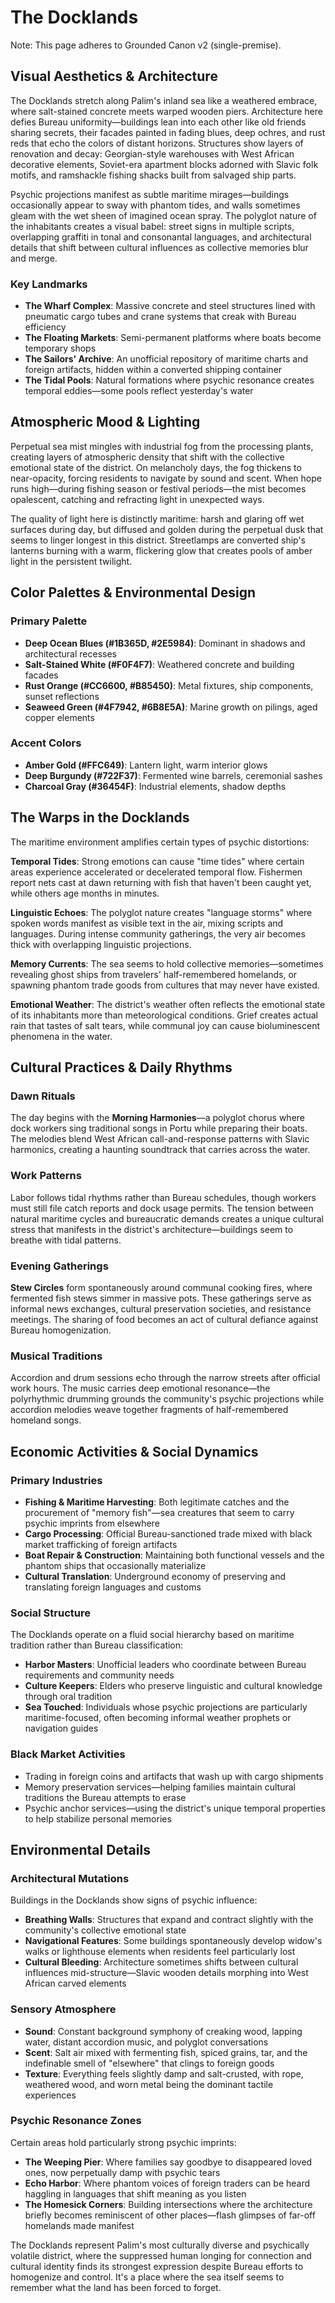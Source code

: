 # The Docklands

Note: This page adheres to Grounded Canon v2 (single-premise).
## Visual Aesthetics & Architecture

The Docklands stretch along Palim's inland sea like a weathered embrace, where salt-stained concrete meets warped wooden piers. Architecture here defies Bureau uniformity—buildings lean into each other like old friends sharing secrets, their facades painted in fading blues, deep ochres, and rust reds that echo the colors of distant horizons. Structures show layers of renovation and decay: Georgian-style warehouses with West African decorative elements, Soviet-era apartment blocks adorned with Slavic folk motifs, and ramshackle fishing shacks built from salvaged ship parts.

Psychic projections manifest as subtle maritime mirages—buildings occasionally appear to sway with phantom tides, and walls sometimes gleam with the wet sheen of imagined ocean spray. The polyglot nature of the inhabitants creates a visual babel: street signs in multiple scripts, overlapping graffiti in tonal and consonantal languages, and architectural details that shift between cultural influences as collective memories blur and merge.

### Key Landmarks
- **The Wharf Complex**: Massive concrete and steel structures lined with pneumatic cargo tubes and crane systems that creak with Bureau efficiency
- **The Floating Markets**: Semi-permanent platforms where boats become temporary shops
- **The Sailors' Archive**: An unofficial repository of maritime charts and foreign artifacts, hidden within a converted shipping container
- **The Tidal Pools**: Natural formations where psychic resonance creates temporal eddies—some pools reflect yesterday's water

## Atmospheric Mood & Lighting

Perpetual sea mist mingles with industrial fog from the processing plants, creating layers of atmospheric density that shift with the collective emotional state of the district. On melancholy days, the fog thickens to near-opacity, forcing residents to navigate by sound and scent. When hope runs high—during fishing season or festival periods—the mist becomes opalescent, catching and refracting light in unexpected ways.

The quality of light here is distinctly maritime: harsh and glaring off wet surfaces during day, but diffused and golden during the perpetual dusk that seems to linger longest in this district. Streetlamps are converted ship's lanterns burning with a warm, flickering glow that creates pools of amber light in the persistent twilight.

## Color Palettes & Environmental Design

### Primary Palette
- **Deep Ocean Blues (#1B365D, #2E5984)**: Dominant in shadows and architectural recesses
- **Salt-Stained White (#F0F4F7)**: Weathered concrete and building facades
- **Rust Orange (#CC6600, #B85450)**: Metal fixtures, ship components, sunset reflections
- **Seaweed Green (#4F7942, #6B8E5A)**: Marine growth on pilings, aged copper elements

### Accent Colors
- **Amber Gold (#FFC649)**: Lantern light, warm interior glows
- **Deep Burgundy (#722F37)**: Fermented wine barrels, ceremonial sashes
- **Charcoal Gray (#36454F)**: Industrial elements, shadow depths

## The Warps in the Docklands

The maritime environment amplifies certain types of psychic distortions:

**Temporal Tides**: Strong emotions can cause "time tides" where certain areas experience accelerated or decelerated temporal flow. Fishermen report nets cast at dawn returning with fish that haven't been caught yet, while others age months in minutes.

**Linguistic Echoes**: The polyglot nature creates "language storms" where spoken words manifest as visible text in the air, mixing scripts and languages. During intense community gatherings, the very air becomes thick with overlapping linguistic projections.

**Memory Currents**: The sea seems to hold collective memories—sometimes revealing ghost ships from travelers' half-remembered homelands, or spawning phantom trade goods from cultures that may never have existed.

**Emotional Weather**: The district's weather often reflects the emotional state of its inhabitants more than meteorological conditions. Grief creates actual rain that tastes of salt tears, while communal joy can cause bioluminescent phenomena in the water.

## Cultural Practices & Daily Rhythms

### Dawn Rituals
The day begins with the **Morning Harmonies**—a polyglot chorus where dock workers sing traditional songs in Portu while preparing their boats. The melodies blend West African call-and-response patterns with Slavic harmonics, creating a haunting soundtrack that carries across the water.

### Work Patterns
Labor follows tidal rhythms rather than Bureau schedules, though workers must still file catch reports and dock usage permits. The tension between natural maritime cycles and bureaucratic demands creates a unique cultural stress that manifests in the district's architecture—buildings seem to breathe with tidal patterns.

### Evening Gatherings
**Stew Circles** form spontaneously around communal cooking fires, where fermented fish stews simmer in massive pots. These gatherings serve as informal news exchanges, cultural preservation societies, and resistance meetings. The sharing of food becomes an act of cultural defiance against Bureau homogenization.

### Musical Traditions
Accordion and drum sessions echo through the narrow streets after official work hours. The music carries deep emotional resonance—the polyrhythmic drumming grounds the community's psychic projections while accordion melodies weave together fragments of half-remembered homeland songs.

## Economic Activities & Social Dynamics

### Primary Industries
- **Fishing & Maritime Harvesting**: Both legitimate catches and the procurement of "memory fish"—sea creatures that seem to carry psychic imprints from elsewhere
- **Cargo Processing**: Official Bureau-sanctioned trade mixed with black market trafficking of foreign artifacts
- **Boat Repair & Construction**: Maintaining both functional vessels and the phantom ships that occasionally materialize
- **Cultural Translation**: Underground economy of preserving and translating foreign languages and customs

### Social Structure
The Docklands operate on a fluid social hierarchy based on maritime tradition rather than Bureau classification:
- **Harbor Masters**: Unofficial leaders who coordinate between Bureau requirements and community needs
- **Culture Keepers**: Elders who preserve linguistic and cultural knowledge through oral tradition
- **Sea Touched**: Individuals whose psychic projections are particularly maritime-focused, often becoming informal weather prophets or navigation guides

### Black Market Activities
- Trading in foreign coins and artifacts that wash up with cargo shipments
- Memory preservation services—helping families maintain cultural traditions the Bureau attempts to erase
- Psychic anchor services—using the district's unique temporal properties to help stabilize personal memories

## Environmental Details

### Architectural Mutations
Buildings in the Docklands show signs of psychic influence:
- **Breathing Walls**: Structures that expand and contract slightly with the community's collective emotional state
- **Navigational Features**: Some buildings spontaneously develop widow's walks or lighthouse elements when residents feel particularly lost
- **Cultural Bleeding**: Architecture sometimes shifts between cultural influences mid-structure—Slavic wooden details morphing into West African carved elements

### Sensory Atmosphere
- **Sound**: Constant background symphony of creaking wood, lapping water, distant accordion music, and polyglot conversations
- **Scent**: Salt air mixed with fermenting fish, spiced grains, tar, and the indefinable smell of "elsewhere" that clings to foreign goods
- **Texture**: Everything feels slightly damp and salt-crusted, with rope, weathered wood, and worn metal being the dominant tactile experiences

### Psychic Resonance Zones
Certain areas hold particularly strong psychic imprints:
- **The Weeping Pier**: Where families say goodbye to disappeared loved ones, now perpetually damp with psychic tears
- **Echo Harbor**: Where phantom voices of foreign traders can be heard haggling in languages that shift meaning as you listen
- **The Homesick Corners**: Building intersections where the architecture briefly becomes reminiscent of other places—flash glimpses of far-off homelands made manifest

The Docklands represent Palim's most culturally diverse and psychically volatile district, where the suppressed human longing for connection and cultural identity finds its strongest expression despite Bureau efforts to homogenize and control. It's a place where the sea itself seems to remember what the land has been forced to forget.
